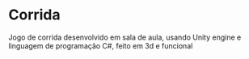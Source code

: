 # Corrida
Jogo de corrida desenvolvido em sala de aula, usando Unity engine e linguagem de programação C#, feito em 3d e funcional 
